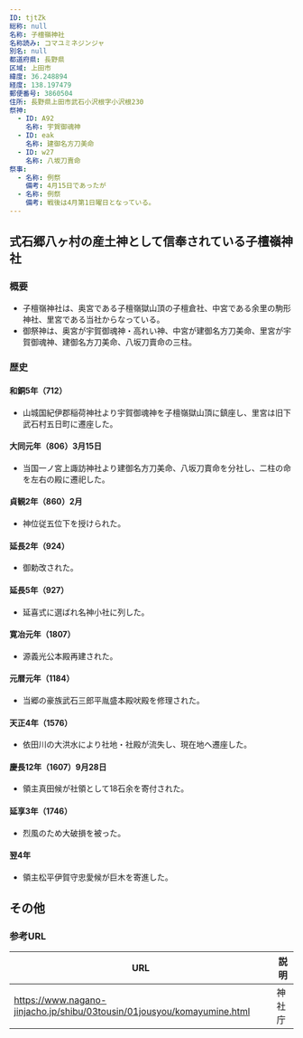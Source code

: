 ```yaml
---
ID: tjtZk
総称: null
名称: 子檀嶺神社
名称読み: コマユミネジンジャ
別名: null
都道府県: 長野県
区域: 上田市
緯度: 36.248894
経度: 138.197479
郵便番号: 3860504
住所: 長野県上田市武石小沢根字小沢根230
祭神:
  - ID: A92
    名称: 宇賀御魂神
  - ID: eak
    名称: 建御名方刀美命
  - ID: w27
    名称: 八坂刀賣命
祭事:
  - 名称: 例祭
    備考: 4月15日であったが
  - 名称: 例祭
    備考: 戦後は4月第1日曜日となっている。
---
```


## 式石郷八ヶ村の産土神として信奉されている子檀嶺神社

### 概要

- 子檀嶺神社は、奥宮である子檀嶺獄山頂の子檀倉社、中宮である余里の駒形神社、里宮である当社からなっている。
- 御祭神は、奥宮が宇賀御魂神・高れい神、中宮が建御名方刀美命、里宮が宇賀御魂神、建御名方刀美命、八坂刀賣命の三柱。

### 歴史

#### 和銅5年（712）

- 山城国紀伊郡稲荷神社より宇賀御魂神を子檀嶺獄山頂に鎮座し、里宮は旧下武石村五日町に遷座した。

#### 大同元年（806）3月15日

- 当国一ノ宮上諏訪神社より建御名方刀美命、八坂刀賣命を分社し、二柱の命を左右の殿に遷祀した。

#### 貞観2年（860）2月

- 神位従五位下を授けられた。

#### 延長2年（924）

- 御勅改された。

#### 延長5年（927）

- 延喜式に選ばれ名神小社に列した。

#### 寛冶元年（1807）

- 源義光公本殿再建された。

#### 元暦元年（1184）

- 当郷の豪族武石三郎平胤盛本殿吠殿を修理された。

#### 天正4年（1576）

- 依田川の大洪水により社地・社殿が流失し、現在地へ遷座した。

#### 慶長12年（1607）9月28日

- 領主真田候が社領として18石余を寄付された。

#### 延享3年（1746）

- 烈風のため大破損を被った。

#### 翌4年

- 領主松平伊賀守忠愛候が巨木を寄進した。

## その他

### 参考URL

| URL                                                                     | 説明   |
| ----------------------------------------------------------------------- | ------ |
| https://www.nagano-jinjacho.jp/shibu/03tousin/01jousyou/komayumine.html | 神社庁 |

